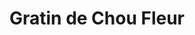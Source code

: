 ---
layout: recette
categories: [recettes]
hidden: true
lang: fr
sitemap: true
title: Gratin de Chou Fleur
type: sel
recettes:
  Classique:
    ingredients: 
      - nom: chou fleur
      - nom: béchamel pour 1 L de lait
        lien: /recettes/bechamel 
      - nom: fromage rapé
      - nom: muscade
    etapes:
      - label: "Préparation 1/3 : Chou Fleur"
        details:
          - Faire bouillir une grande casserole d'eau salée
          - Détailler le chou fleur
          - Le faire cuire pendant 15 minutes dans l'eau bouillante 
      - label: "Préparation 2/3 : Béchamel"
        details:
          - label: Faire la béchamel
            link: /recettes/bechamel
      - label: "Préparation 3/3 : Assemblage"
        details:
          - Mettre une couche de béchamel dans le plat à gratin
          - Y ajouter les bouts de chou fleur tête en bas
          - Couvrir de béchamel
          - Couvrir de fromage rapé
      - label: Cuisson
        emoji: 🔥
        details:
          - Cuire 30 minutes à 200°C
          - Le dessus doit être bien gratiné
variantes:
 - label: Utiliser du comté
   todo: false
---